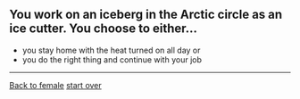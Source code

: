 ## You work on an iceberg in the Arctic circle as an ice cutter. You choose to either...  
* you stay home with the heat turned on all day 
or   
* you do the right thing and continue with your job  
---
[Back to female](female.md)
[start over](start.md)



